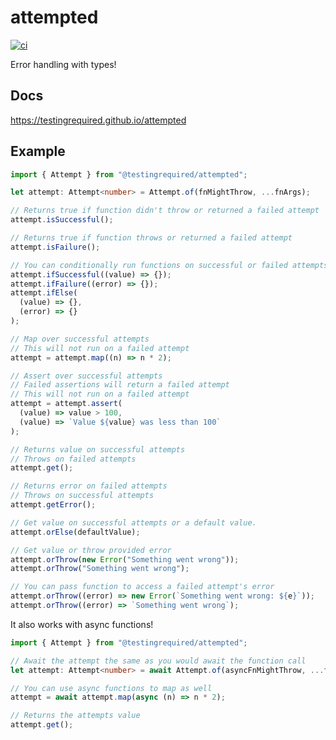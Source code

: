 # attempted

[![ci](https://github.com/testingrequired/attempted/actions/workflows/ci.yml/badge.svg)](https://github.com/testingrequired/attempted/actions/workflows/ci.yml)

Error handling with types!

## Docs

https://testingrequired.github.io/attempted

## Example

```typescript
import { Attempt } from "@testingrequired/attempted";

let attempt: Attempt<number> = Attempt.of(fnMightThrow, ...fnArgs);

// Returns true if function didn't throw or returned a failed attempt
attempt.isSuccessful();

// Returns true if function throws or returned a failed attempt
attempt.isFailure();

// You can conditionally run functions on successful or failed attempts
attempt.ifSuccessful((value) => {});
attempt.ifFailure((error) => {});
attempt.ifElse(
  (value) => {},
  (error) => {}
);

// Map over successful attempts
// This will not run on a failed attempt
attempt = attempt.map((n) => n * 2);

// Assert over successful attempts
// Failed assertions will return a failed attempt
// This will not run on a failed attempt
attempt = attempt.assert(
  (value) => value > 100,
  (value) => `Value ${value} was less than 100`
);

// Returns value on successful attempts
// Throws on failed attempts
attempt.get();

// Returns error on failed attempts
// Throws on successful attempts
attempt.getError();

// Get value on successful attempts or a default value.
attempt.orElse(defaultValue);

// Get value or throw provided error
attempt.orThrow(new Error("Something went wrong"));
attempt.orThrow("Something went wrong");

// You can pass function to access a failed attempt's error
attempt.orThrow((error) => new Error(`Something went wrong: ${e}`));
attempt.orThrow((error) => `Something went wrong`);
```

It also works with async functions!

```typescript
import { Attempt } from "@testingrequired/attempted";

// Await the attempt the same as you would await the function call
let attempt: Attempt<number> = await Attempt.of(asyncFnMightThrow, ...fnArgs);

// You can use async functions to map as well
attempt = await attempt.map(async (n) => n * 2);

// Returns the attempts value
attempt.get();
```
